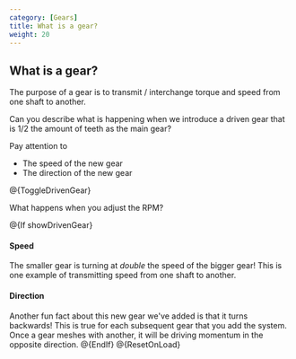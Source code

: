 ```yaml
---
category: [Gears]
title: What is a gear?
weight: 20
---
```


## What is a gear?

The purpose of a gear is to transmit / interchange torque and speed from one shaft to another.

Can you describe what is happening when we introduce a driven gear that is 1/2 the amount of teeth as the main gear?

Pay attention to

-   The speed of the new gear
-   The direction of the new gear

@{ToggleDrivenGear}

What happens when you adjust the RPM?

@{If showDrivenGear}

#### Speed

The smaller gear is turning at _double_ the speed of the bigger gear! This is one example of transmitting speed from one shaft to another.

#### Direction

Another fun fact about this new gear we've added is that it turns backwards! This is true for each subsequent gear that you add the system. Once a gear meshes with another, it will be driving momentum in the opposite direction.
@{EndIf}
@{ResetOnLoad}
